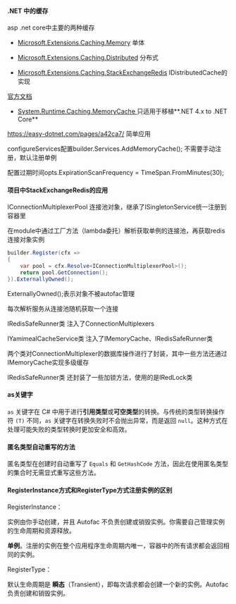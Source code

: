 #### .NET 中的缓存

asp .net core中主要的两种缓存

- [Microsoft.Extensions.Caching.Memory](https://learn.microsoft.com/zh-cn/dotnet/api/microsoft.extensions.caching.memory) 单体

  

- [Microsoft.Extensions.Caching.Distributed](https://learn.microsoft.com/zh-cn/dotnet/api/microsoft.extensions.caching.distributed)  分布式

- [Microsoft.Extensions.Caching.StackExchangeRedis](https://www.nuget.org/packages/Microsoft.Extensions.Caching.StackExchangeRedis) IDistributedCache的实现

[官方文档](https://learn.microsoft.com/zh-cn/dotnet/core/extensions/caching)

- [System.Runtime.Caching.MemoryCache ](https://learn.microsoft.com/zh-cn/dotnet/api/system.runtime.caching.memorycache) 只适用于移植**.NET 4.x to .NET Core**



https://easy-dotnet.com/pages/a42ca7/ 简单应用

configureServices配置builder.Services.AddMemoryCache();  不需要手动注册，默认注册单例

配置过期时间opts.ExpirationScanFrequency = TimeSpan.FromMinutes(30);



#### 项目中StackExchangeRedis的应用

IConnectionMultiplexerPool 连接池对象，继承了ISingletonService统一注册到容器里



在module中通过工厂方法（lambda委托）解析获取单例的连接池，再获取redis连接对象实例

```c#
builder.Register(cfx =>
{
    var pool = cfx.Resolve<IConnectionMultiplexerPool>();
    return pool.GetConnection();
}).ExternallyOwned();
```

ExternallyOwned();表示对象不被autofac管理

每次解析服务从连接池随机获取一个连接



IRedisSafeRunner类 注入了ConnectionMultiplexers

IYamimealCacheService类 注入了IMemoryCache、IRedisSafeRunner类

两个类对ConnectionMultiplexer的数据库操作进行了封装，其中一些方法还通过IMemoryCache实现多级缓存

IRedisSafeRunner类 还封装了一些加锁方法，使用的是IRedLock类



#### as关键字

`as` 关键字在 C# 中用于进行**引用类型**或**可空类型**的转换。与传统的类型转换操作符 `(T)` 不同，`as` 关键字在转换失败时不会抛出异常，而是返回 `null`。这种方式在处理可能失败的类型转换时更加安全和高效。



#### 匿名类型自动重写的方法

匿名类型在创建时自动重写了 `Equals` 和 `GetHashCode` 方法，因此在使用匿名类型的集合时无需显式重写这些方法。



#### RegisterInstance方式和RegisterType方式注册实例的区别

RegisterInstance：

实例由你手动创建，并且 Autofac 不负责创建或销毁实例。你需要自己管理实例的生命周期和资源释放。

**单例**。注册的实例在整个应用程序生命周期内唯一，容器中的所有请求都会返回相同的实例。

RegisterType：

默认生命周期是 **瞬态**（Transient），即每次请求都会创建一个新的实例。Autofac 负责创建和销毁实例。
